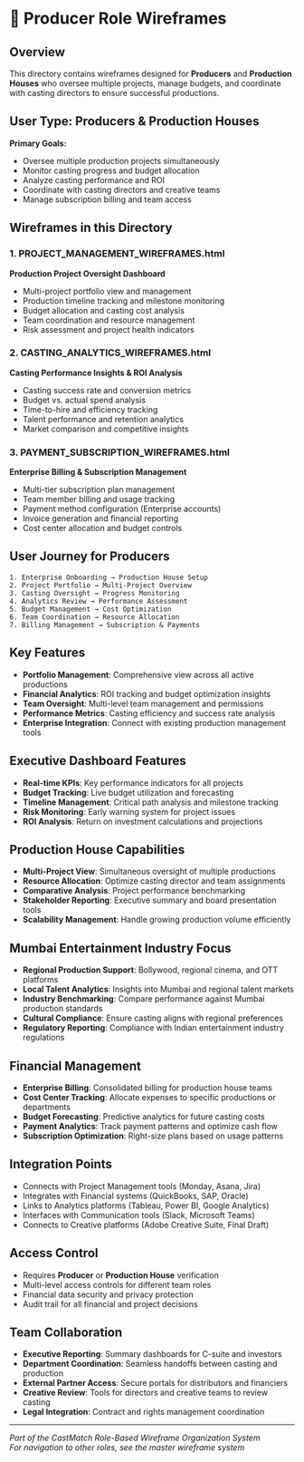 # 🏢 Producer Role Wireframes

## Overview
This directory contains wireframes designed for **Producers** and **Production Houses** who oversee multiple projects, manage budgets, and coordinate with casting directors to ensure successful productions.

## User Type: Producers & Production Houses
**Primary Goals:**
- Oversee multiple production projects simultaneously
- Monitor casting progress and budget allocation
- Analyze casting performance and ROI
- Coordinate with casting directors and creative teams
- Manage subscription billing and team access

## Wireframes in this Directory

### 1. **PROJECT_MANAGEMENT_WIREFRAMES.html**
**Production Project Oversight Dashboard**
- Multi-project portfolio view and management
- Production timeline tracking and milestone monitoring
- Budget allocation and casting cost analysis
- Team coordination and resource management
- Risk assessment and project health indicators

### 2. **CASTING_ANALYTICS_WIREFRAMES.html**
**Casting Performance Insights & ROI Analysis**
- Casting success rate and conversion metrics
- Budget vs. actual spend analysis
- Time-to-hire and efficiency tracking
- Talent performance and retention analytics
- Market comparison and competitive insights

### 3. **PAYMENT_SUBSCRIPTION_WIREFRAMES.html**
**Enterprise Billing & Subscription Management**
- Multi-tier subscription plan management
- Team member billing and usage tracking
- Payment method configuration (Enterprise accounts)
- Invoice generation and financial reporting
- Cost center allocation and budget controls

## User Journey for Producers

```
1. Enterprise Onboarding → Production House Setup
2. Project Portfolio → Multi-Project Overview
3. Casting Oversight → Progress Monitoring  
4. Analytics Review → Performance Assessment
5. Budget Management → Cost Optimization
6. Team Coordination → Resource Allocation
7. Billing Management → Subscription & Payments
```

## Key Features
- **Portfolio Management**: Comprehensive view across all active productions
- **Financial Analytics**: ROI tracking and budget optimization insights
- **Team Oversight**: Multi-level team management and permissions
- **Performance Metrics**: Casting efficiency and success rate analysis
- **Enterprise Integration**: Connect with existing production management tools

## Executive Dashboard Features
- **Real-time KPIs**: Key performance indicators for all projects
- **Budget Tracking**: Live budget utilization and forecasting
- **Timeline Management**: Critical path analysis and milestone tracking
- **Risk Monitoring**: Early warning system for project issues
- **ROI Analysis**: Return on investment calculations and projections

## Production House Capabilities
- **Multi-Project View**: Simultaneous oversight of multiple productions
- **Resource Allocation**: Optimize casting director and team assignments
- **Comparative Analysis**: Project performance benchmarking
- **Stakeholder Reporting**: Executive summary and board presentation tools
- **Scalability Management**: Handle growing production volume efficiently

## Mumbai Entertainment Industry Focus
- **Regional Production Support**: Bollywood, regional cinema, and OTT platforms
- **Local Talent Analytics**: Insights into Mumbai and regional talent markets
- **Industry Benchmarking**: Compare performance against Mumbai production standards
- **Cultural Compliance**: Ensure casting aligns with regional preferences
- **Regulatory Reporting**: Compliance with Indian entertainment industry regulations

## Financial Management
- **Enterprise Billing**: Consolidated billing for production house teams
- **Cost Center Tracking**: Allocate expenses to specific productions or departments
- **Budget Forecasting**: Predictive analytics for future casting costs
- **Payment Analytics**: Track payment patterns and optimize cash flow
- **Subscription Optimization**: Right-size plans based on usage patterns

## Integration Points
- Connects with Project Management tools (Monday, Asana, Jira)
- Integrates with Financial systems (QuickBooks, SAP, Oracle)
- Links to Analytics platforms (Tableau, Power BI, Google Analytics)
- Interfaces with Communication tools (Slack, Microsoft Teams)
- Connects to Creative platforms (Adobe Creative Suite, Final Draft)

## Access Control
- Requires **Producer** or **Production House** verification
- Multi-level access controls for different team roles
- Financial data security and privacy protection
- Audit trail for all financial and project decisions

## Team Collaboration
- **Executive Reporting**: Summary dashboards for C-suite and investors
- **Department Coordination**: Seamless handoffs between casting and production
- **External Partner Access**: Secure portals for distributors and financiers
- **Creative Review**: Tools for directors and creative teams to review casting
- **Legal Integration**: Contract and rights management coordination

---

*Part of the CastMatch Role-Based Wireframe Organization System*  
*For navigation to other roles, see the master wireframe system*
